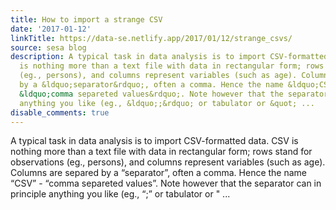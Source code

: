 ```yaml
---
title: How to import a strange CSV
date: '2017-01-12'
linkTitle: https://data-se.netlify.app/2017/01/12/strange_csvs/
source: sesa blog
description: A typical task in data analysis is to import CSV-formatted data. CSV
  is nothing more than a text file with data in rectangular form; rows stand for observations
  (eg., persons), and columns represent variables (such as age). Columns are separed
  by a &ldquo;separator&rdquo;, often a comma. Hence the name &ldquo;CSV&rdquo; -
  &ldquo;comma separeted values&rdquo;. Note however that the separator can in principle
  anything you like (eg., &ldquo;;&rdquo; or tabulator or &quot; ...
disable_comments: true
---
```

A typical task in data analysis is to import CSV-formatted data. CSV is nothing more than a text file with data in rectangular form; rows stand for observations (eg., persons), and columns represent variables (such as age). Columns are separed by a &ldquo;separator&rdquo;, often a comma. Hence the name &ldquo;CSV&rdquo; - &ldquo;comma separeted values&rdquo;. Note however that the separator can in principle anything you like (eg., &ldquo;;&rdquo; or tabulator or &quot; ...
